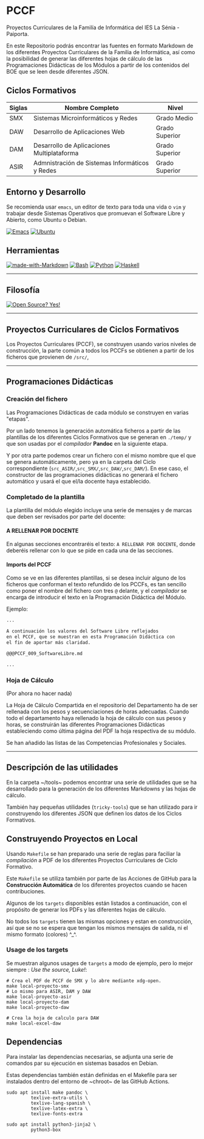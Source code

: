 # PCCF

Proyectos Curriculares de la Familía de Informática del IES La Sénia - Paiporta.

En este Repositorio podrás encontrar las fuentes en formato Markdown de los diferentes
Proyectos Curriculares de la Familia de Informática, así como la posibilidad de generar
las diferentes hojas de cálculo de las Programaciones Didácticas de los Módulos
a partir de los contenidos del BOE que se leen desde diferentes JSON.

## Ciclos Formativos

| Siglas | Nombre Completo | Nivel |
|--------|-----------------|-------|
| SMX    | Sistemas Microinformáticos y Redes | Grado Medio |
| DAW 	 | Desarrollo de Aplicaciones Web | Grado Superior |
| DAM    | Desarrollo de Aplicaciones Multiplataforma | Grado Superior |
| ASIR   | Admnistración de Sistemas Informáticos y Redes | Grado Superior |

## Entorno y Desarrollo

Se recomienda usar `emacs`, un editor de texto para toda una vida o `vim` y trabajar desde
Sistemas Operativos que promuevan el Software Libre y Abierto, como Ubuntu o Debian.

[![Emacs](https://img.shields.io/badge/Emacs-%237F5AB6.svg?&logo=gnu-emacs&logoColor=white)](https://www.gnu.org/software/emacs/)
[![Ubuntu](https://img.shields.io/badge/Ubuntu-E95420?logo=ubuntu&logoColor=white)](#)

## Herramientas

[![made-with-Markdown](https://img.shields.io/badge/Made%20with-Markdown-1f425f.svg)](http://commonmark.org)
[![Bash](https://img.shields.io/badge/Bash-4EAA25?logo=gnubash&logoColor=fff)](#)
[![Python](https://img.shields.io/badge/Python-3776AB?logo=python&logoColor=fff)](#)
[![Haskell](https://img.shields.io/badge/Haskell-3776AB?logo=haskell&logoColor=fff)](#)

---
## Filosofía

[![Open Source? Yes!](https://badgen.net/badge/Open%20Source%20%3F/Yes%21/blue?icon=github)](https://fsfe.org/)

---

## Proyectos Curriculares de Ciclos Formativos

Los Proyectos Curriculares (PCCF), se construyen usando varios niveles de construcción, la parte común a todos
los PCCFs se obtienen a partir de los ficheros que provienen de `/src/`, 

---

## Programaciones Didácticas

### Creación del fichero

Las Programaciones Didácticas de cada módulo se construyen en varias "etapas". 

Por un lado tenemos la generación 
automática ficheros a partir de las plantillas de los diferentes Ciclos Formativos que se generan en `./temp/` y 
que son usadas por el *compilador* **Pandoc** en la siguiente etapa.

Y por otra parte podemos crear un fichero con el mismo nombre que el que se genera automáticamente, pero 
ya en la carpeta del Ciclo correspondiente (`src_ASIR/`,`src_SMX/`,`src_DAW/`,`src_DAM/`). En ese caso, el constructor
de las programaciones didácticas no generará el fichero automático y usará el que el/la docente haya establecido.

### Completado de la plantilla

La plantilla del módulo elegido incluye una serie de mensajes y de marcas que deben ser revisados por parte 
del docente:

#### A RELLENAR POR DOCENTE

En algunas secciones encontraréis el texto: `A RELLENAR POR DOCENTE`, donde deberéis rellenar
con lo que se pide en cada una de las secciones.

#### Imports del PCCF

Como se ve en las diferentes plantillas, si se desea incluir alguno de los ficheros que conforman el texto refundido de los PCCFs, es tan sencillo
como poner el nombre del fichero con tres `@` delante, y el *compilador* se encarga de introducir el texto 
en la Programación Didáctica del Módulo.

Ejemplo:

```markdown
...

A continuación los valores del Software Libre reflejados 
en el PCCF, que se muestran en esta Programación Didáctica con 
el fin de aportar más claridad.

@@@PCCF_009_SoftwareLibre.md

...

```
### Hoja de Cálculo

(Por ahora no hacer nada)

La Hoja de Cálculo Compartida en el repositorio del Departamento ha de ser rellenada con los pesos y 
secuenciaciones de horas adecuadas. Cuando todo el departamento haya rellenado la hoja de cálculo con sus 
pesos y horas, se construirán las diferentes Programaciones Didácticas estableciendo como última página del PDF
la hoja respectiva de su módulo. 

Se han añadido las listas de las Competencias Profesionales y Sociales.

---

## Descripción de las utilidades

En la carpeta ~/tools~ podemos encontrar una serie de utilidades que se ha desarrollado para la generación de los diferentes
Markdowns y las hojas de cálculo.

También hay pequeñas utilidades (`tricky-tools`) que se han utilizado para ir construyendo los diferentes JSON que definen los
datos de los Ciclos Formativos.

## Construyendo Proyectos en Local

Usando `Makefile` se han preparado una serie de reglas para faciliar la *compilación* a PDF de los diferentes Proyectos
Curriculares de Ciclo Formativo.

Este `Makefile` se utiliza también por parte de las Acciones de GitHub para la **Construcción Automática** de los diferentes proyectos cuando se hacen contribuciones.

Algunos de los `targets` disponibles están listados a continuación, con el propósito de generar los PDFs y las diferentes
hojas de cálculo.

No todos los `targets` tienen las mismas opciones y estan en construcción, así que se no se espera que tengan los mismos
mensajes de salida, ni el mismo formato (colores) ^_^.

### Usage de los targets

Se muestran algunos usages de `targets` a modo de ejemplo, pero lo mejor siempre : *Use the source, Luke!*:

```shell
# Crea el PDF de PCCF de SMX y lo abre mediante xdg-open.
make local-proyecto-smx
# Lo mismo para ASIR, DAM y DAW
make local-proyecto-asir
make local-proyecto-dam
make local-proyecto-daw

# Crea la hoja de calculo para DAW
make local-excel-daw
```

## Dependencias

Para instalar las dependencias necesarias, se adjunta una serie de comandos par su ejecución en sistemas basados en Debian.

Estas dependencias también están definidas en el Makefile para ser instalados dentro del entorno
de ~chroot~ de las GitHub Actions.

```shell
sudo apt install make pandoc \
	     texlive-extra-utils \
		 texlive-lang-spanish \
		 texlive-latex-extra \
		 texlive-fonts-extra

sudo apt install python3-jinja2 \
		 python3-box
```
